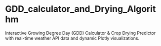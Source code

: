 # GDD_calculator_and_Drying_Algorithm
Interactive Growing Degree Day (GDD) Calculator &amp; Crop Drying Predictor with real-time weather API data and dynamic Plotly visualizations.
